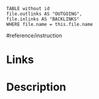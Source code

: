```dataview 
TABLE without id
file.outlinks AS "OUTGOING",
file.inlinks AS "BACKLINKS"
WHERE file.name = this.file.name
```
#reference/instruction
# Links



# Description